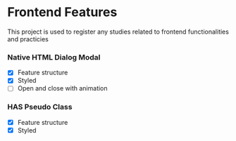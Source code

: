 # Frontend Features

This project is used to register any studies related to frontend functionalities and practicies


### Native HTML Dialog Modal
  - [X] Feature structure
  - [X] Styled
  - [ ] Open and close with animation

### HAS Pseudo Class
  - [X] Feature structure
  - [X] Styled